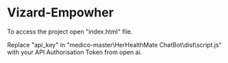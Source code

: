 # Vizard-Empowher
To access the project open "index.html" file.

Replace "api_key" in "medico-master\HerHealthMate ChatBot\dist\script.js" with your API Authorisation Token from open ai.
